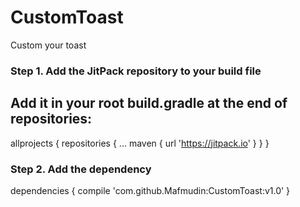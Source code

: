 # CustomToast

Custom your toast

### Step 1. Add the JitPack repository to your build file
## Add it in your root build.gradle at the end of repositories:

allprojects {
		repositories {
			...
			maven { url 'https://jitpack.io' }
		}
	}
### Step 2. Add the dependency
dependencies {
	        compile 'com.github.Mafmudin:CustomToast:v1.0'
	}
  
